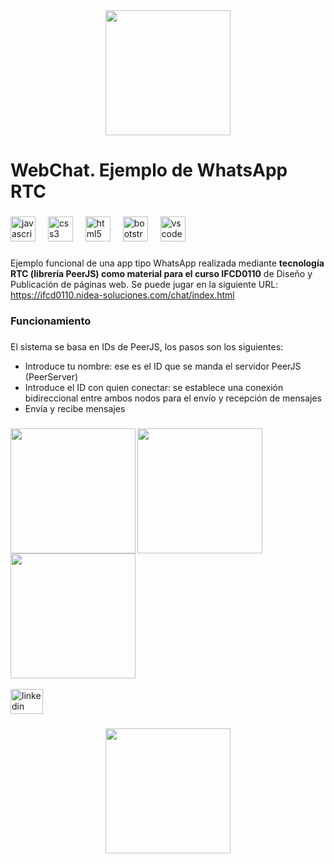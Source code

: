 <div align="center">
  <img height="200" src="https://ifcd0110.nidea-soluciones.com/chat/assets/img/logo.png"  />
</div>

###

<h1 align="left">WebChat. Ejemplo de WhatsApp RTC</h1>

###

<div align="left">
  <img src="https://cdn.jsdelivr.net/gh/devicons/devicon/icons/javascript/javascript-original.svg" height="40" alt="javascript logo"  />
  <img width="12" />
  <img src="https://cdn.jsdelivr.net/gh/devicons/devicon/icons/css3/css3-original.svg" height="40" alt="css3 logo"  />
  <img width="12" />
  <img src="https://cdn.jsdelivr.net/gh/devicons/devicon/icons/html5/html5-original.svg" height="40" alt="html5 logo"  />
  <img width="12" />
  <img src="https://cdn.jsdelivr.net/gh/devicons/devicon/icons/bootstrap/bootstrap-original.svg" height="40" alt="bootstrap logo"  />
  <img width="12" />
  <img src="https://cdn.jsdelivr.net/gh/devicons/devicon/icons/vscode/vscode-original.svg" height="40" alt="vscode logo"  />
</div>

###

Ejemplo funcional de una app tipo WhatsApp realizada mediante **tecnología RTC (librería PeerJS) como material para el curso IFCD0110** de Diseño y Publicación de páginas web. Se puede jugar en la siguiente URL: https://ifcd0110.nidea-soluciones.com/chat/index.html

###

<h3 align="left">Funcionamiento</h3>

###

<p align="left">El sistema se basa en IDs de PeerJS, los pasos son los siguientes:</p>

- Introduce tu nombre: ese es el ID que se manda el servidor PeerJS (PeerServer)
- Introduce el ID con quien conectar: se establece una conexión bidireccional entre ambos nodos para el envío y recepción de mensajes
- Envía y recibe mensajes

###

<img align="left" height="200" src="https://ifcd0110.nidea-soluciones.com/chat/assets/img/captura1.png"  />

###

<img align="left" height="200" src="https://ifcd0110.nidea-soluciones.com/chat/assets/img/captura2.png"  />

###

<img align="left" height="200" src="https://ifcd0110.nidea-soluciones.com/chat/assets/img/captura3.png"  />
<br clear="both">

<br>
<div align="left">
  <a href="https://www.linkedin.com/in/manuelcardenasthorlund/" target="_blank">
    <img src="https://raw.githubusercontent.com/maurodesouza/profile-readme-generator/master/src/assets/icons/social/linkedin/default.svg" width="52" height="40" alt="linkedin logo"  />
  </a>
</div>

###

<div align="center">
  <img height="200" src="https://ifcd0110.nidea-soluciones.com/colores/assets/img/logo-manolo-blanco.png"  />
</div>

###
